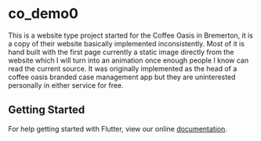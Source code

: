 # co_demo0

This is a website type project started for the Coffee
Oasis in Bremerton, it is a copy of their website 
basically implemented inconsistently. Most of it is hand built with the first page currently a static
image directly from the website which I will turn
into an animation once enough people I know can read
the current source. It was originally implemented as
the head of a coffee oasis branded case management 
app but they are uninterested personally in either
service for free.


## Getting Started

For help getting started with Flutter, view our online
[documentation](https://flutter.io/).

